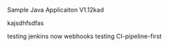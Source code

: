 
Sample Java Applicaiton V1.12kad

kajsdhfsdfas


testing jenkins now
webhooks
testing CI-pipeline-first
